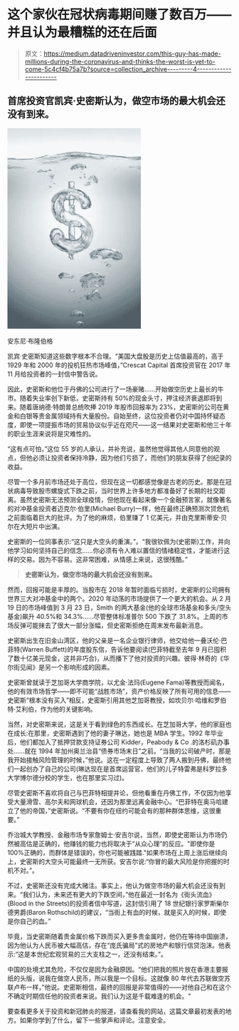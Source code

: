 # 这个家伙在冠状病毒期间赚了数百万——并且认为最糟糕的还在后面

> 原文：<https://medium.datadriveninvestor.com/this-guy-has-made-millions-during-the-coronavirus-and-thinks-the-worst-is-yet-to-come-5c4cf4b75a7b?source=collection_archive---------4----------------------->

## 首席投资官凯宾·史密斯认为，做空市场的最大机会还没有到来。

![](img/249e414d56f58f1717d485162faf7484.png)

安东尼·布隆伯格

凯宾·史密斯知道这些数字根本不合理。“美国大盘股是历史上估值最高的，高于 1929 年和 2000 年的投机狂热市场峰值，”Crescat Capital 首席投资官在 2017 年 11 月给投资者的一封信中警告说。

因此，史密斯和他位于丹佛的公司进行了一场豪赌……开始做空历史上最长的牛市。随着失业率创下新低，史密斯持有 50%的现金头寸，押注经济衰退即将到来。随着唐纳德·特朗普总统吹捧 2019 年股市回报率为 23%，史密斯的公司在黄金和白银等贵金属领域持有大量股份。自始至终，这位投资者仍对中国持怀疑态度，即使一项提振市场的贸易协议似乎近在咫尺——这一结果对史密斯和他三十年的职业生涯来说将是灾难性的。

“这有点可怕，”这位 55 岁的人承认，并补充说，虽然他觉得其他人同意他的观点，但他必须让投资者保持冷静，因为他们亏损了，而他们的朋友获得了创纪录的收益。

尽管一个多月前市场还处于高位，但现在这一切都感觉像是古老的历史。那是在冠状病毒导致股市螺旋式下跌之前，当时世界上许多地方都准备好了长期的社交距离。虽然史密斯无法预测全球疫情，但他现在看起来像一个金融预言家，就像著名的对冲基金投资者迈克尔·伯里(Michael Burry)一样，他在最终正确预测次贷危机之前面临着巨大的批评。为了他的麻烦，伯里赚了 1 亿美元，并由克里斯蒂安·贝尔在大短片中出演。

史密斯的一位同事表示:“这只是大空头的重演。”。“我很钦佩为(史密斯)工作，并向他学习如何坚持自己的信念……你必须有令人难以置信的情绪稳定性，才能进行这样的交易。因为不容易。这非常困难，从情感上来说，这很残酷。”

> **史密斯认为，做空市场的最大机会还没有到来。**

然而，回报可能是丰厚的。当股市在 2018 年暂时面临亏损时，史密斯的公司拥有世界三大对冲基金中的两个。2020 年动荡的市场提供了一个更大的机会。从 2 月 19 日的市场峰值到 3 月 23 日，Smith 的两大基金(他的全球市场基金和多头/空头基金)飙升 40.5%和 34.3%……尽管整体标准普尔 500 下跌了 31.8%。上周的市场反弹可能抹去了很大一部分涨幅，但史密斯拒绝在周末发布最新消息。

史密斯出生在旧金山湾区，他的父亲是一名企业银行律师，他交给他一叠沃伦·巴菲特(Warren Buffett)的年度股东信，告诉他要阅读(巴菲特截至去年 9 月已囤积了数十亿美元现金，这并非巧合)，从而播下了他对投资的兴趣。彼得·林奇的《华尔街见闻》是另一个影响形成的因素。

史密斯曾就读于芝加哥大学商学院，以尤金·法玛(Eugene Fama)等教授而闻名，他的有效市场哲学——即不可能“战胜市场”，资产价格反映了所有可用的信息——史密斯“根本没有买入”相反，史密斯引用其他芝加哥教授，如坎贝尔·哈维和罗伯特·艾利伯，作为他的关键影响。

当然，对史密斯来说，这是关于看到绿色的东西成长。在芝加哥大学，他的家庭也在成长:在那里，史密斯遇到了他的妻子琳达，她也是 MBA 学生。1992 年毕业后，他们都加入了抵押贷款支持证券公司 Kidder，Peabody & Co .的洛杉矶办事处……就在 1994 年加州奥兰治县“债券市场末日”之前。“当我的公司破产时，那是我开始接触风险管理的时候，”他说。这在一定程度上导致了两人搬到丹佛，最终他们一起创办了自己的公司(琳达现在是首席运营官，他们的儿子特雷弗是科罗拉多大学博尔德分校的学生，也在那里实习过)。

尽管史密斯不喜欢将自己与巴菲特相提并论，但他看重在丹佛工作，不仅因为他享受大量滑雪、高尔夫和网球机会，还因为那里远离金融中心。“巴菲特在奥马哈建立了他的帝国，”史密斯说。“不要有你在纽约可能会有的那种群体思维，这很重要。”

乔治城大学教授、金融市场专家詹姆士·安吉尔说，当然，即使史密斯认为市场仍然被高估是正确的，他赚钱的能力也将取决于“从众心理”的反应。"即使你是 100%正确的，而群体是错误的，你也可能被践踏."如果市场在上周上涨后继续向上，史密斯的大空头可能最终一无所获。安吉尔说:“你冒的最大风险是你把握的时机不对。”。

不过，史密斯还没有完成大赌注。事实上，他认为做空市场的最大机会还没有到来。“我们认为，未来还有更大的下跌空间，”他在最近一封名为《街头流血》(Blood in the Streets)的投资者信中写道，这封信引用了 18 世纪银行家罗斯柴尔德男爵(Baron Rothschild)的建议，“当街上有血的时候，就是买入的时候，即使是你自己的血。”

毕竟，当史密斯随着贵金属价格下跌而买入更多贵金属时，他仍在等待中国崩溃，因为他认为人民币被大幅高估，存在“庞氏骗局”式的房地产和银行信贷泡沫。他表示:“这是本世纪宏观贸易的三大支柱之一，还没有结束。”。

中国的处境尤其危险，不仅仅是因为金融原因。“他们把我的照片放在香港主要报纸的头版，说我在做空人民币，所以我是一个目标。这就像 80 年代去苏联做空苏联卢布一样，”他说。史密斯相信，最终的回报是非常值得的——对他自己和在这个不确定时期信任他的投资者来说。我们认为这是千载难逢的机会。"

要查看更多关于投资和新冠肺炎的报道，请查看我的网站，这篇文章最初发表的地方。如果你学到了什么，留下一些掌声和评论。注意安全。